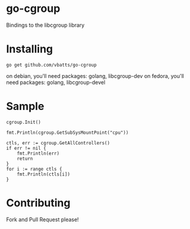 go-cgroup
=========

Bindings to the libcgroup library


Installing
==========

	go get github.com/vbatts/go-cgroup
 

on debian, you'll need packages: golang, libcgroup-dev
on fedora, you'll need packages: golang, libcgroup-devel

Sample
======


	cgroup.Init()

	fmt.Println(cgroup.GetSubSysMountPoint("cpu"))

	ctls, err := cgroup.GetAllControllers()
	if err != nil {
		fmt.Println(err)
		return
	}
	for i := range ctls {
		fmt.Println(ctls[i])
	}


Contributing
============
Fork and Pull Request please!

